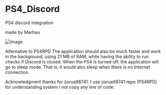 # PS4_Discord
PS4 discord integration

made by Marhau

![image](https://github.com/user-attachments/assets/f54d81b4-6fae-420c-b403-d7827d206357)

Alternative to PS4RPD
The application should also be much faster and work in the background, using 21 MB of RAM, while having the ability 
to run checks if Discord is closed. When the PS4 is turned off,
the application will go to sleep mode. That is, it would also sleep when there is no Internet connection.


Acknowledgment
thanks for zorua98741. I use zorua98741 repo (PS4RPD) for understanding system i not copy any line of code.

